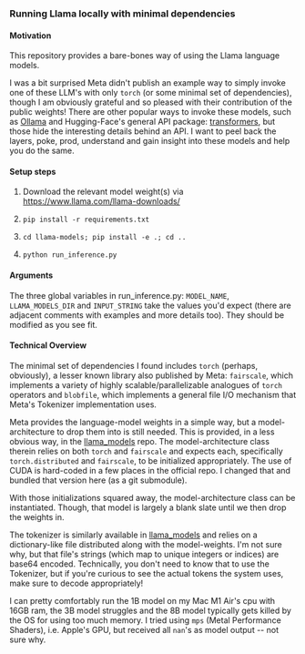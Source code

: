 ### Running Llama locally with minimal dependencies

#### Motivation

This repository provides a bare-bones way of using the Llama language models. 

I was a bit surprised Meta didn't publish an example way to simply invoke one of these LLM's with only `torch` (or some minimal set of dependencies), though I am obviously grateful and so pleased with their contribution of the public weights! There are other popular ways to invoke these models, such as [Ollama](https://ollama.com/) and Hugging-Face's general API package: [transformers](https://pypi.org/project/transformers/), but those hide the interesting details behind an API. I want to peel back the layers, poke, prod, understand and gain insight into these models and help you do the same.

#### Setup steps

1. Download the relevant model weight(s) via https://www.llama.com/llama-downloads/

2. `pip install -r requirements.txt`

3. `cd llama-models; pip install -e .; cd ..`

4. `python run_inference.py`

#### Arguments

The three global variables in run_inference.py: `MODEL_NAME`, `LLAMA_MODELS_DIR` and `INPUT_STRING` take the values you'd expect (there are adjacent comments with examples and more details too). They should be modified as you see fit.

#### Technical Overview 

The minimal set of dependencies I found includes `torch` (perhaps, obviously), a lesser known library also published by Meta: `fairscale`, which implements a variety of highly scalable/parallelizable analogues of `torch` operators and `blobfile`, which implements a general file I/O mechanism that Meta's Tokenizer implementation uses.

Meta provides the language-model weights in a simple way, but a model-architecture to drop them into is still needed. This is provided, in a less obvious way, in the [llama_models](https://github.com/meta-llama/llama-models) repo. The model-architecture class therein relies on both `torch` and `fairscale` and expects each, specifically `torch.distributed` and `fairscale`, to be initialized appropriately. The use of CUDA is hard-coded in a few places in the official repo. I changed that and bundled that version here (as a git submodule).

With those initializations squared away, the model-architecture class can be instantiated. Though, that model is largely a blank slate until we then drop the weights in.

The tokenizer is similarly available in [llama_models](https://github.com/meta-llama/llama-models) and relies on a dictionary-like file distributed along with the model-weights. I'm not sure why, but that file's strings (which map to unique integers or indices) are base64 encoded. Technically, you don't need to know that to use the Tokenizer, but if you're curious to see the actual tokens the system uses, make sure to decode appropriately!

I can pretty comfortably run the 1B model on my Mac M1 Air's cpu with 16GB ram, the 3B model struggles and the 8B model typically gets killed by the OS for using too much memory. I tried using `mps` (Metal Performance Shaders), i.e. Apple's GPU, but received all `nan`'s as model output -- not sure why. 




